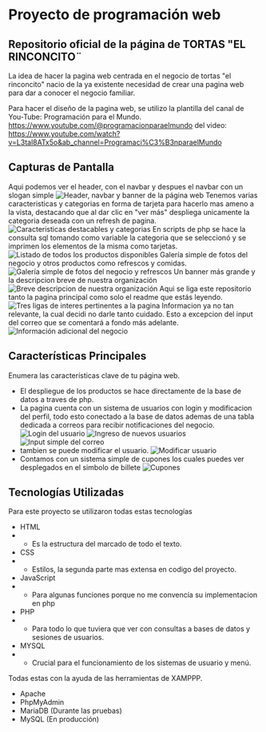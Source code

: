 # Proyecto de programación web

## Repositorio oficial de la página de TORTAS "EL RINCONCITO¨

La idea de hacer la pagina web centrada en el negocio de tortas "el rinconcito" nacio de la ya existente necesidad de crear una pagina web para dar a conocer el negocio familiar.

Para hacer el diseño de la pagina web, se utilizo la plantilla del canal de You-Tube: Programación para el Mundo.
https://www.youtube.com/@programacionparaelmundo
del video:
https://www.youtube.com/watch?v=L3tal8ATx5o&ab_channel=Programaci%C3%B3nparaelMundo

## Capturas de Pantalla
Aqui podemos ver el header, con el navbar y despues el navbar con un slogan simple
![Header, navbar y banner de la página web](media/readme/parteAlta.png)
Tenemos varias caracteristicas y categorias en forma de tarjeta para hacerlo mas ameno a la vista, destacando que al dar clic en "ver más" despliega unicamente la categoria deseada con un refresh de pagina.
![Caracteristicas destacables y categorias](media/readme/features%20y%20categorias.png)
En scripts de php se hace la consulta sql tomando como variable la categoria que se seleccionó y se imprimen los elementos de la misma como tarjetas.
![Listado de todos los productos disponibles](media/readme/productos.png)
Galería simple de fotos del negocio y otros productos como refrescos y comidas.
![Galería simple de fotos del negocio y refrescos](media/readme/galeria.png)
Un banner más grande y la descripcion breve de nuestra organización
![Breve descripcion de nuestra organización](media/readme/nosotros.png)
Aqui se liga este repositorio tanto la pagina principal como solo el readme que estás leyendo.
![Tres ligas de interes pertinentes a la pagina](media/readme/ligas%20de%20interes.png)
Informacion ya no tan relevante, la cual decidi no darle tanto cuidado. Esto a excepcion del input del correo que se comentará a fondo más adelante.
![Información adicional del negocio](media/readme/footer.png)



## Características Principales

Enumera las características clave de tu página web.

- El despliegue de los productos se hace directamente de la base de datos a traves de php.
- La pagina cuenta con un sistema de usuarios con login y modificacion del perfil, todo esto conectado a la base de datos ademas de una tabla dedicada a correos para recibir notificaciones del negocio.
![Login del usuario](media/readme/login.png)
![Ingreso de nuevos usuarios](media/readme/registro.png)
![Input simple del correo](media/readme/boletin.png)
- tambien se puede modificar el usuario.
![Modificar usuario](media/readme/editarUser.png)
- Contamos con un sistema simple de cupones los cuales puedes ver desplegados en el simbolo de billete
![Cupones](media/readme/cupones.png)

## Tecnologías Utilizadas

Para este proyecto se utilizaron todas estas tecnologías

- HTML
- - Es la estructura del marcado de todo el texto.
- CSS
- - Estilos, la segunda parte mas extensa en codigo del proyecto.
- JavaScript
- - Para algunas funciones porque no me convencía su implementacion en php
- PHP
- - Para todo lo que tuviera que ver con consultas a bases de datos y sesiones de usuarios.
- MYSQL
- - Crucial para el funcionamiento de los sistemas de usuario y menú.

Todas estas con la ayuda de las herramientas de XAMPPP.
- Apache
- PhpMyAdmin
- MariaDB (Durante las pruebas)
- MySQL (En producción)
